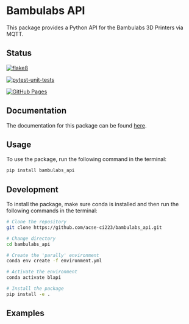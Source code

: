 # Bambulabs API

This package provides a Python API for the Bambulabs 3D Printers via MQTT.

## Status

[![flake8](https://github.com/acse-ci223/bambulabs_api/actions/workflows/flake8.yml/badge.svg)](https://github.com/acse-ci223/bambulabs_api/actions/workflows/flake8.yml)

[![pytest-unit-tests](https://github.com/acse-ci223/bambulabs_api/actions/workflows/pytest-unit-tests.yml/badge.svg)](https://github.com/acse-ci223/bambulabs_api/actions/workflows/pytest-unit-tests.yml)

[![GitHub Pages](https://github.com/acse-ci223/bambulabs_api/actions/workflows/static.yml/badge.svg)](https://github.com/acse-ci223/bambulabs_api/actions/workflows/static.yml)



## Documentation

The documentation for this package can be found [here](https://acse-ci223.github.io/bambulabs_api/).

## Usage

To use the package, run the following command in the terminal:

```bash
pip install bambulabs_api
```

## Development

To install the package, make sure conda is installed and then run the following commands in the terminal:

```bash
# Clone the repository
git clone https://github.com/acse-ci223/bambulabs_api.git

# Change directory
cd bambulabs_api

# Create the 'parally' environment
conda env create -f environment.yml

# Activate the environment
conda activate blapi

# Install the package
pip install -e .
```

## Examples

